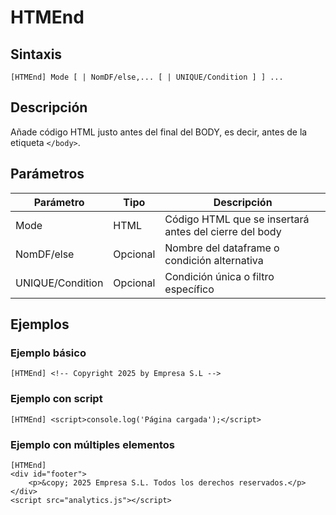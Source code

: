 # HTMEnd

## Sintaxis

```
[HTMEnd] Mode [ | NomDF/else,... [ | UNIQUE/Condition ] ] ...
```

## Descripción

Añade código HTML justo antes del final del BODY, es decir, antes de la etiqueta `</body>`.

## Parámetros

| Parámetro | Tipo | Descripción |
|-----------|------|-------------|
| Mode | HTML | Código HTML que se insertará antes del cierre del body |
| NomDF/else | Opcional | Nombre del dataframe o condición alternativa |
| UNIQUE/Condition | Opcional | Condición única o filtro específico |

## Ejemplos

### Ejemplo básico
```
[HTMEnd] <!-- Copyright 2025 by Empresa S.L -->
```

### Ejemplo con script
```
[HTMEnd] <script>console.log('Página cargada');</script>
```

### Ejemplo con múltiples elementos
```
[HTMEnd] 
<div id="footer">
    <p>&copy; 2025 Empresa S.L. Todos los derechos reservados.</p>
</div>
<script src="analytics.js"></script>
```